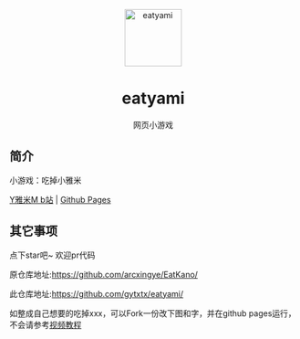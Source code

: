 <p align="center">
  <a href="https://gytxtx.github.io/eatyami"><img src="https://github.com/gytxtx/eatyami/blob/main/static/image/ClickBefore.png?raw=true" width="100" height="100" alt="eatyami"></a>
</p>
<div align="center">

# eatyami

网页小游戏
  
</div>


## 简介

小游戏：吃掉小雅米

[Y雅米M b站](https://space.bilibili.com/284572130)
|
[Github Pages](https://gytxtx.github.io/eatyami/)


## 其它事项

点下star吧~ 欢迎pr代码

原仓库地址:https://github.com/arcxingye/EatKano/

此仓库地址:https://github.com/gytxtx/eatyami/

如整成自己想要的吃掉xxx，可以Fork一份改下图和字，并在github pages运行，不会请参考[视频教程](https://www.bilibili.com/video/BV1jT4y1y7kA)
